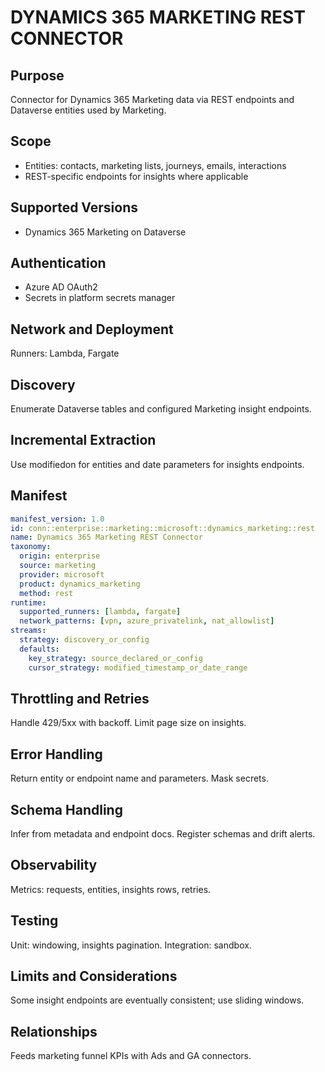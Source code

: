 # DYNAMICS 365 MARKETING REST CONNECTOR

## Purpose
Connector for Dynamics 365 Marketing data via REST endpoints and Dataverse entities used by Marketing.

## Scope
- Entities: contacts, marketing lists, journeys, emails, interactions
- REST-specific endpoints for insights where applicable

## Supported Versions
- Dynamics 365 Marketing on Dataverse

## Authentication
- Azure AD OAuth2
- Secrets in platform secrets manager

## Network and Deployment
Runners: Lambda, Fargate

## Discovery
Enumerate Dataverse tables and configured Marketing insight endpoints.

## Incremental Extraction
Use modifiedon for entities and date parameters for insights endpoints.

## Manifest
```yaml
manifest_version: 1.0
id: conn::enterprise::marketing::microsoft::dynamics_marketing::rest
name: Dynamics 365 Marketing REST Connector
taxonomy:
  origin: enterprise
  source: marketing
  provider: microsoft
  product: dynamics_marketing
  method: rest
runtime:
  supported_runners: [lambda, fargate]
  network_patterns: [vpn, azure_privatelink, nat_allowlist]
streams:
  strategy: discovery_or_config
  defaults:
    key_strategy: source_declared_or_config
    cursor_strategy: modified_timestamp_or_date_range
```

## Throttling and Retries
Handle 429/5xx with backoff. Limit page size on insights.

## Error Handling
Return entity or endpoint name and parameters. Mask secrets.

## Schema Handling
Infer from metadata and endpoint docs. Register schemas and drift alerts.

## Observability
Metrics: requests, entities, insights rows, retries.

## Testing
Unit: windowing, insights pagination. Integration: sandbox.

## Limits and Considerations
Some insight endpoints are eventually consistent; use sliding windows.

## Relationships
Feeds marketing funnel KPIs with Ads and GA connectors.
